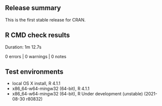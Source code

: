 ## Release summary

This is the first stable release for CRAN.

## R CMD check results

Duration: 1m 12.7s0 errors | 0 warnings | 0 notes

## Test environments

* local OS X install, R 4.1.1
* x86_64-w64-mingw32 (64-bit), R 4.1.1
* x86_64-w64-mingw32 (64-bit), R Under development (unstable) (2021-08-30 r80832)